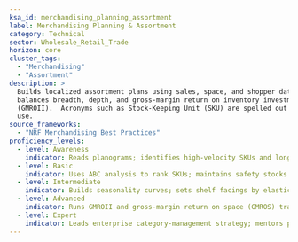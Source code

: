 ```yaml
---
ksa_id: merchandising_planning_assortment
label: Merchandising Planning & Assortment
category: Technical
sector: Wholesale_Retail_Trade
horizon: core
cluster_tags:
  - "Merchandising"
  - "Assortment"
description: >
  Builds localized assortment plans using sales, space, and shopper data;
  balances breadth, depth, and gross-margin return on inventory investment
  (GMROII).  Acronyms such as Stock-Keeping Unit (SKU) are spelled out at first
  use.
source_frameworks:
  - "NRF Merchandising Best Practices"
proficiency_levels:
  - level: Awareness
    indicator: Reads planograms; identifies high-velocity SKUs and long-tail items.
  - level: Basic
    indicator: Uses ABC analysis to rank SKUs; maintains safety stocks in ERP.
  - level: Intermediate
    indicator: Builds seasonality curves; sets shelf facings by elasticity; collaborates with vendors on scan-based trading.
  - level: Advanced
    indicator: Runs GMROII and gross-margin return on space (GMROS) trade-offs; pilots localized assortments via test-and-learn.
  - level: Expert
    indicator: Leads enterprise category-management strategy; mentors planners; drives AI-assortment optimization with 95 % in-stock at <15 days cover.
---
```

